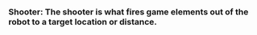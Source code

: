 ### **Shooter:** The shooter is what fires game elements out of the robot to a target location or distance.